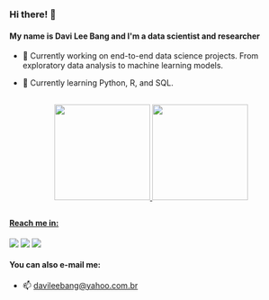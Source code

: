 ### Hi there! 👋
#### My name is Davi Lee Bang and I'm a data scientist and researcher 

- 🔭 Currently working on end-to-end data science projects. From exploratory data analysis to machine learning models.

- 🌱 Currently learning Python, R, and SQL. 

##

<div align="center">
  <a href="https://github.com/dleebang">
  <img height="170em" src="https://github-readme-stats.vercel.app/api?username=dleebang&show_icons=true&theme=radical&include_all_commits=true&count_private=true"/>
  <img height="170em" src="https://github-readme-stats.vercel.app/api/top-langs/?username=dleebang&layout=compact&langs_count=7&theme=radical"/>
</div>

##

#### Reach me in:

<div> 
  <a href="https://www.instagram.com/davileebang/" target="_blank"><img src="https://img.shields.io/badge/-Instagram-%23E4405F?style=for-the-badge&logo=instagram&logoColor=white" target="_blank"></a>
  <a href="https://www.facebook.com/davi.leebang" target="_blank"><img src="https://img.shields.io/badge/Facebook-1877F2?style=for-the-badge&logo=facebook&logoColor=white" target="_blank"></a>
  <a href="https://www.linkedin.com/in/davileebang/" target="_blank"><img src="https://img.shields.io/badge/-LinkedIn-%230077B5?style=for-the-badge&logo=linkedin&logoColor=white" target="_blank"></a> 
</div>

#### You can also e-mail me:

- 📫 davileebang@yahoo.com.br
